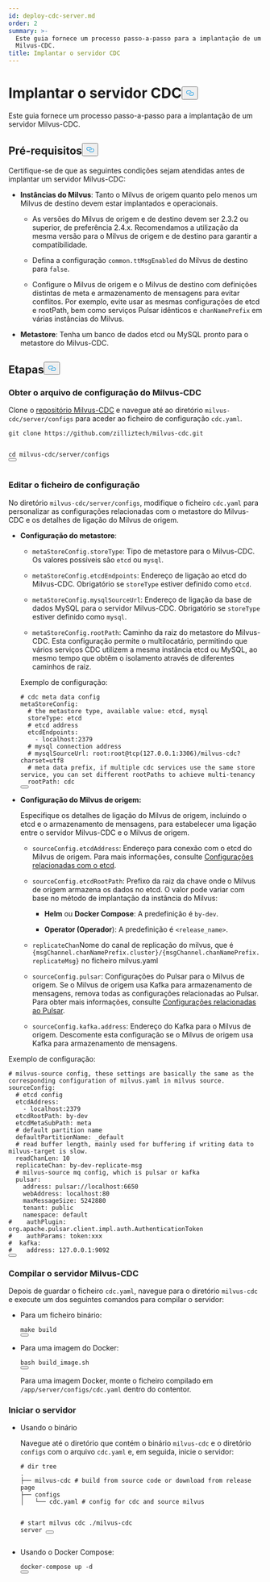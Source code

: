 ```yaml
---
id: deploy-cdc-server.md
order: 2
summary: >-
  Este guia fornece um processo passo-a-passo para a implantação de um servidor
  Milvus-CDC.
title: Implantar o servidor CDC
---
```

<h1 id="Deploy-CDC-Server" class="common-anchor-header">Implantar o servidor CDC<button data-href="#Deploy-CDC-Server" class="anchor-icon" translate="no">
      <svg translate="no"
        aria-hidden="true"
        focusable="false"
        height="20"
        version="1.1"
        viewBox="0 0 16 16"
        width="16"
      >
        <path
          fill="#0092E4"
          fill-rule="evenodd"
          d="M4 9h1v1H4c-1.5 0-3-1.69-3-3.5S2.55 3 4 3h4c1.45 0 3 1.69 3 3.5 0 1.41-.91 2.72-2 3.25V8.59c.58-.45 1-1.27 1-2.09C10 5.22 8.98 4 8 4H4c-.98 0-2 1.22-2 2.5S3 9 4 9zm9-3h-1v1h1c1 0 2 1.22 2 2.5S13.98 12 13 12H9c-.98 0-2-1.22-2-2.5 0-.83.42-1.64 1-2.09V6.25c-1.09.53-2 1.84-2 3.25C6 11.31 7.55 13 9 13h4c1.45 0 3-1.69 3-3.5S14.5 6 13 6z"
        ></path>
      </svg>
    </button></h1><p>Este guia fornece um processo passo-a-passo para a implantação de um servidor Milvus-CDC.</p>
<h2 id="Prerequisites" class="common-anchor-header">Pré-requisitos<button data-href="#Prerequisites" class="anchor-icon" translate="no">
      <svg translate="no"
        aria-hidden="true"
        focusable="false"
        height="20"
        version="1.1"
        viewBox="0 0 16 16"
        width="16"
      >
        <path
          fill="#0092E4"
          fill-rule="evenodd"
          d="M4 9h1v1H4c-1.5 0-3-1.69-3-3.5S2.55 3 4 3h4c1.45 0 3 1.69 3 3.5 0 1.41-.91 2.72-2 3.25V8.59c.58-.45 1-1.27 1-2.09C10 5.22 8.98 4 8 4H4c-.98 0-2 1.22-2 2.5S3 9 4 9zm9-3h-1v1h1c1 0 2 1.22 2 2.5S13.98 12 13 12H9c-.98 0-2-1.22-2-2.5 0-.83.42-1.64 1-2.09V6.25c-1.09.53-2 1.84-2 3.25C6 11.31 7.55 13 9 13h4c1.45 0 3-1.69 3-3.5S14.5 6 13 6z"
        ></path>
      </svg>
    </button></h2><p>Certifique-se de que as seguintes condições sejam atendidas antes de implantar um servidor Milvus-CDC:</p>
<ul>
<li><p><strong>Instâncias do Milvus</strong>: Tanto o Milvus de origem quanto pelo menos um Milvus de destino devem estar implantados e operacionais.</p>
<ul>
<li><p>As versões do Milvus de origem e de destino devem ser 2.3.2 ou superior, de preferência 2.4.x. Recomendamos a utilização da mesma versão para o Milvus de origem e de destino para garantir a compatibilidade.</p></li>
<li><p>Defina a configuração <code translate="no">common.ttMsgEnabled</code> do Milvus de destino para <code translate="no">false</code>.</p></li>
<li><p>Configure o Milvus de origem e o Milvus de destino com definições distintas de meta e armazenamento de mensagens para evitar conflitos. Por exemplo, evite usar as mesmas configurações de etcd e rootPath, bem como serviços Pulsar idênticos e <code translate="no">chanNamePrefix</code> em várias instâncias do Milvus.</p></li>
</ul></li>
<li><p><strong>Metastore</strong>: Tenha um banco de dados etcd ou MySQL pronto para o metastore do Milvus-CDC.</p></li>
</ul>
<h2 id="Steps" class="common-anchor-header">Etapas<button data-href="#Steps" class="anchor-icon" translate="no">
      <svg translate="no"
        aria-hidden="true"
        focusable="false"
        height="20"
        version="1.1"
        viewBox="0 0 16 16"
        width="16"
      >
        <path
          fill="#0092E4"
          fill-rule="evenodd"
          d="M4 9h1v1H4c-1.5 0-3-1.69-3-3.5S2.55 3 4 3h4c1.45 0 3 1.69 3 3.5 0 1.41-.91 2.72-2 3.25V8.59c.58-.45 1-1.27 1-2.09C10 5.22 8.98 4 8 4H4c-.98 0-2 1.22-2 2.5S3 9 4 9zm9-3h-1v1h1c1 0 2 1.22 2 2.5S13.98 12 13 12H9c-.98 0-2-1.22-2-2.5 0-.83.42-1.64 1-2.09V6.25c-1.09.53-2 1.84-2 3.25C6 11.31 7.55 13 9 13h4c1.45 0 3-1.69 3-3.5S14.5 6 13 6z"
        ></path>
      </svg>
    </button></h2><h3 id="Obtain-the-Milvus-CDC-config-file" class="common-anchor-header">Obter o arquivo de configuração do Milvus-CDC</h3><p>Clone o <a href="https://github.com/zilliztech/milvus-cdc">repositório Milvus-CDC</a> e navegue até ao diretório <code translate="no">milvus-cdc/server/configs</code> para aceder ao ficheiro de configuração <code translate="no">cdc.yaml</code>.</p>
<pre><code translate="no" class="language-bash">git <span class="hljs-built_in">clone</span> https://github.com/zilliztech/milvus-cdc.git

<span class="hljs-built_in">cd</span> milvus-cdc/server/configs
<button class="copy-code-btn"></button></code></pre>
<h3 id="Edit-the-config-file" class="common-anchor-header">Editar o ficheiro de configuração</h3><p>No diretório <code translate="no">milvus-cdc/server/configs</code>, modifique o ficheiro <code translate="no">cdc.yaml</code> para personalizar as configurações relacionadas com o metastore do Milvus-CDC e os detalhes de ligação do Milvus de origem.</p>
<ul>
<li><p><strong>Configuração do metastore</strong>:</p>
<ul>
<li><p><code translate="no">metaStoreConfig.storeType</code>: Tipo de metastore para o Milvus-CDC. Os valores possíveis são <code translate="no">etcd</code> ou <code translate="no">mysql</code>.</p></li>
<li><p><code translate="no">metaStoreConfig.etcdEndpoints</code>: Endereço de ligação ao etcd do Milvus-CDC. Obrigatório se <code translate="no">storeType</code> estiver definido como <code translate="no">etcd</code>.</p></li>
<li><p><code translate="no">metaStoreConfig.mysqlSourceUrl</code>: Endereço de ligação da base de dados MySQL para o servidor Milvus-CDC. Obrigatório se <code translate="no">storeType</code> estiver definido como <code translate="no">mysql</code>.</p></li>
<li><p><code translate="no">metaStoreConfig.rootPath</code>: Caminho da raiz do metastore do Milvus-CDC. Esta configuração permite o multilocatário, permitindo que vários serviços CDC utilizem a mesma instância etcd ou MySQL, ao mesmo tempo que obtêm o isolamento através de diferentes caminhos de raiz.</p></li>
</ul>
<p>Exemplo de configuração:</p>
<pre><code translate="no" class="language-yaml"><span class="hljs-comment"># cdc meta data config</span>
metaStoreConfig:
  <span class="hljs-comment"># the metastore type, available value: etcd, mysql</span>
  storeType: etcd
  <span class="hljs-comment"># etcd address</span>
  etcdEndpoints:
    - localhost:<span class="hljs-number">2379</span>
  <span class="hljs-comment"># mysql connection address</span>
  <span class="hljs-comment"># mysqlSourceUrl: root:root@tcp(127.0.0.1:3306)/milvus-cdc?charset=utf8</span>
  <span class="hljs-comment"># meta data prefix, if multiple cdc services use the same store service, you can set different rootPaths to achieve multi-tenancy</span>
  rootPath: cdc
<button class="copy-code-btn"></button></code></pre></li>
<li><p><strong>Configuração do Milvus de origem:</strong></p>
<p>Especifique os detalhes de ligação do Milvus de origem, incluindo o etcd e o armazenamento de mensagens, para estabelecer uma ligação entre o servidor Milvus-CDC e o Milvus de origem.</p>
<ul>
<li><p><code translate="no">sourceConfig.etcdAddress</code>: Endereço para conexão com o etcd do Milvus de origem. Para mais informações, consulte <a href="https://milvus.io/docs/configure_etcd.md#etcd-related-Configurations">Configurações relacionadas com o etcd</a>.</p></li>
<li><p><code translate="no">sourceConfig.etcdRootPath</code>: Prefixo da raiz da chave onde o Milvus de origem armazena os dados no etcd. O valor pode variar com base no método de implantação da instância do Milvus:</p>
<ul>
<li><p><strong>Helm</strong> ou <strong>Docker Compose</strong>: A predefinição é <code translate="no">by-dev</code>.</p></li>
<li><p><strong>Operator (Operador</strong>): A predefinição é <code translate="no">&lt;release_name&gt;</code>.</p></li>
</ul></li>
<li><p><code translate="no">replicateChan</code>Nome do canal de replicação do milvus, que é <code translate="no">{msgChannel.chanNamePrefix.cluster}/{msgChannel.chanNamePrefix.replicateMsg}</code> no ficheiro milvus.yaml</p></li>
<li><p><code translate="no">sourceConfig.pulsar</code>: Configurações do Pulsar para o Milvus de origem. Se o Milvus de origem usa Kafka para armazenamento de mensagens, remova todas as configurações relacionadas ao Pulsar. Para obter mais informações, consulte <a href="https://milvus.io/docs/configure_pulsar.md">Configurações relacionadas ao Pulsar</a>.</p></li>
<li><p><code translate="no">sourceConfig.kafka.address</code>: Endereço do Kafka para o Milvus de origem. Descomente esta configuração se o Milvus de origem usa Kafka para armazenamento de mensagens.</p></li>
</ul></li>
</ul>
<p>Exemplo de configuração:</p>
<pre><code translate="no" class="language-yaml"><span class="hljs-comment"># milvus-source config, these settings are basically the same as the corresponding configuration of milvus.yaml in milvus source.</span>
sourceConfig:
  <span class="hljs-comment"># etcd config</span>
  etcdAddress:
    - localhost:<span class="hljs-number">2379</span>
  etcdRootPath: by-dev
  etcdMetaSubPath: meta
  <span class="hljs-comment"># default partition name</span>
  defaultPartitionName: _default
  <span class="hljs-comment"># read buffer length, mainly used for buffering if writing data to milvus-target is slow.</span>
  readChanLen: <span class="hljs-number">10</span>
  replicateChan: by-dev-replicate-msg
  <span class="hljs-comment"># milvus-source mq config, which is pulsar or kafka</span>
  pulsar:
    address: pulsar://localhost:<span class="hljs-number">6650</span>
    webAddress: localhost:<span class="hljs-number">80</span>
    maxMessageSize: <span class="hljs-number">5242880</span>
    tenant: public
    namespace: default
<span class="hljs-comment">#    authPlugin: org.apache.pulsar.client.impl.auth.AuthenticationToken</span>
<span class="hljs-comment">#    authParams: token:xxx</span>
<span class="hljs-comment">#  kafka:</span>
<span class="hljs-comment">#    address: 127.0.0.1:9092</span>
<button class="copy-code-btn"></button></code></pre>
<h3 id="Compile-the-Milvus-CDC-server" class="common-anchor-header">Compilar o servidor Milvus-CDC</h3><p>Depois de guardar o ficheiro <code translate="no">cdc.yaml</code>, navegue para o diretório <code translate="no">milvus-cdc</code> e execute um dos seguintes comandos para compilar o servidor:</p>
<ul>
<li><p>Para um ficheiro binário:</p>
<pre><code translate="no" class="language-bash"><span class="hljs-built_in">make</span> build
<button class="copy-code-btn"></button></code></pre></li>
<li><p>Para uma imagem do Docker:</p>
<pre><code translate="no" class="language-bash">bash build_image.sh
<button class="copy-code-btn"></button></code></pre>
<p>Para uma imagem Docker, monte o ficheiro compilado em <code translate="no">/app/server/configs/cdc.yaml</code> dentro do contentor.</p></li>
</ul>
<h3 id="Start-the-server" class="common-anchor-header">Iniciar o servidor</h3><ul>
<li><p>Usando o binário</p>
<p>Navegue até o diretório que contém o binário <code translate="no">milvus-cdc</code> e o diretório <code translate="no">configs</code> com o arquivo <code translate="no">cdc.yaml</code> e, em seguida, inicie o servidor:</p>
<pre><code translate="no" class="language-bash"><span class="hljs-comment"># dir tree</span>
.
├── milvus-cdc <span class="hljs-comment"># build from source code or download from release page</span>
├── configs
│   └── cdc.yaml <span class="hljs-comment"># config for cdc and source milvus</span>

<span class="hljs-comment"># start milvus cdc</span>
./milvus-cdc server
<button class="copy-code-btn"></button></code></pre></li>
<li><p>Usando o Docker Compose:</p>
<pre><code translate="no" class="language-bash">docker-compose up -d
<button class="copy-code-btn"></button></code></pre></li>
</ul>
